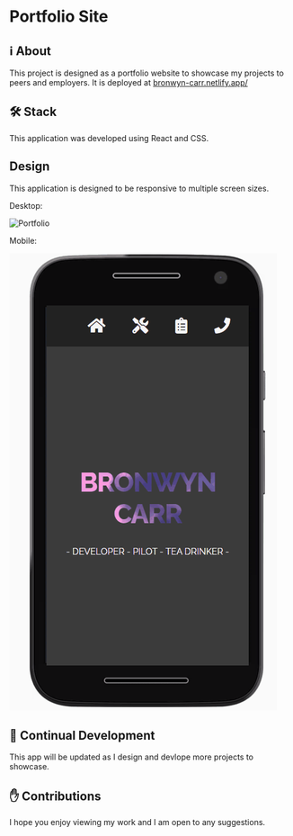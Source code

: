 # Portfolio Site

## ℹ About

This project is designed as a portfolio website to showcase my projects to peers and employers.
It is deployed at [bronwyn-carr.netlify.app/](https://bronwyn-carr.netlify.app/)

## 🛠 Stack

This application was developed using React and CSS.

## Design

This application is designed to be responsive to multiple screen sizes.

Desktop:

![Portfolio](./docs/desktop.gif)

Mobile:

![Portfolio](./docs/mobile.gif)

## 🚧 Continual Development

This app will be updated as I design and devlope more projects to showcase.


## ✋ Contributions

I hope you enjoy viewing my work and I am open to any suggestions.

